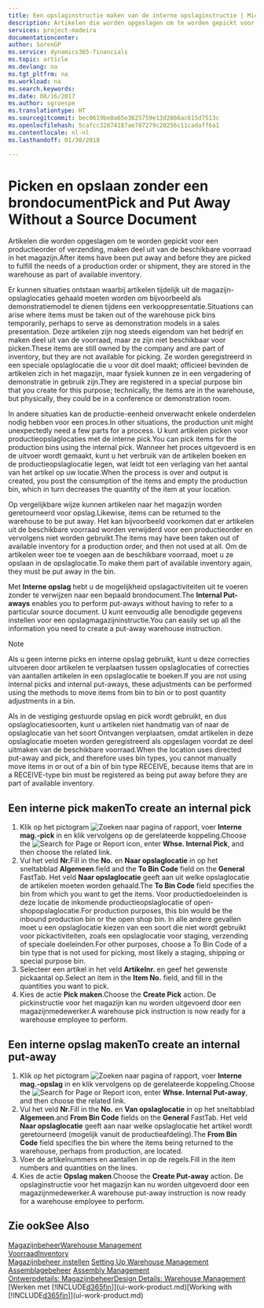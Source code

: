 ```yaml
---
title: Een opslaginstructie maken van de interne opslaginstructie | Microsoft Docs
description: Artikelen die worden opgeslagen om te worden gepickt voor een productieorder of verzending, maken deel uit van de beschikbare voorraad in het magazijn.
services: project-madeira
documentationcenter: 
author: SorenGP
ms.service: dynamics365-financials
ms.topic: article
ms.devlang: na
ms.tgt_pltfrm: na
ms.workload: na
ms.search.keywords: 
ms.date: 08/16/2017
ms.author: sgroespe
ms.translationtype: HT
ms.sourcegitcommit: bec0619be0a65e3625759e13d2866ac615d7513c
ms.openlocfilehash: 5cafcc32874187ae787279c20256c11cadaff6a1
ms.contentlocale: nl-nl
ms.lasthandoff: 01/30/2018

---
```

# <a name="pick-and-put-away-without-a-source-document"></a><span data-ttu-id="254a2-103">Picken en opslaan zonder een brondocument</span><span class="sxs-lookup"><span data-stu-id="254a2-103">Pick and Put Away Without a Source Document</span></span>
<span data-ttu-id="254a2-104">Artikelen die worden opgeslagen om te worden gepickt voor een productieorder of verzending, maken deel uit van de beschikbare voorraad in het magazijn.</span><span class="sxs-lookup"><span data-stu-id="254a2-104">After items have been put away and before they are picked to fulfill the needs of a production order or shipment, they are stored in the warehouse as part of available inventory.</span></span>  

<span data-ttu-id="254a2-105">Er kunnen situaties ontstaan waarbij artikelen tijdelijk uit de magazijn-opslaglocaties gehaald moeten worden om bijvoorbeeld als demonstratiemodel te dienen tijdens een verkooppresentatie.</span><span class="sxs-lookup"><span data-stu-id="254a2-105">Situations can arise where items must be taken out of the warehouse pick bins temporarily, perhaps to serve as demonstration models in a sales presentation.</span></span> <span data-ttu-id="254a2-106">Deze artikelen zijn nog steeds eigendom van het bedrijf en maken deel uit van de voorraad, maar ze zijn niet beschikbaar voor picken.</span><span class="sxs-lookup"><span data-stu-id="254a2-106">These items are still owned by the company and are part of inventory, but they are not available for picking.</span></span> <span data-ttu-id="254a2-107">Ze worden geregistreerd in een speciale opslaglocatie die u voor dit doel maakt; officieel bevinden de artikelen zich in het magazijn, maar fysiek kunnen ze in een vergadering of demonstratie in gebruik zijn.</span><span class="sxs-lookup"><span data-stu-id="254a2-107">They are registered in a special purpose bin that you create for this purpose; technically, the items are in the warehouse, but physically, they could be in a conference or demonstration room.</span></span>  

<span data-ttu-id="254a2-108">In andere situaties kan de productie-eenheid onverwacht enkele onderdelen nodig hebben voor een proces.</span><span class="sxs-lookup"><span data-stu-id="254a2-108">In other situations, the production unit might unexpectedly need a few parts for a process.</span></span> <span data-ttu-id="254a2-109">U kunt artikelen picken voor productieopslaglocaties met de interne pick.</span><span class="sxs-lookup"><span data-stu-id="254a2-109">You can pick items for the production bins using the internal pick.</span></span> <span data-ttu-id="254a2-110">Wanneer het proces uitgevoerd is en de uitvoer wordt gemaakt, kunt u het verbruik van de artikelen boeken en de productieopslaglocatie legen, wat leidt tot een verlaging van het aantal van het artikel op uw locatie.</span><span class="sxs-lookup"><span data-stu-id="254a2-110">When the process is over and output is created, you post the consumption of the items and empty the production bin, which in turn decreases the quantity of the item at your location.</span></span>  

<span data-ttu-id="254a2-111">Op vergelijkbare wijze kunnen artikelen naar het magazijn worden geretourneerd voor opslag.</span><span class="sxs-lookup"><span data-stu-id="254a2-111">Likewise, items can be returned to the warehouse to be put away.</span></span> <span data-ttu-id="254a2-112">Het kan bijvoorbeeld voorkomen dat er artikelen uit de beschikbare voorraad worden verwijderd voor een productieorder en vervolgens niet worden gebruikt.</span><span class="sxs-lookup"><span data-stu-id="254a2-112">The items may have been taken out of available inventory for a production order, and then not used at all.</span></span> <span data-ttu-id="254a2-113">Om de artikelen weer toe te voegen aan de beschikbare voorraad, moet u ze opslaan in de opslaglocatie.</span><span class="sxs-lookup"><span data-stu-id="254a2-113">To make them part of available inventory again, they must be put away in the bin.</span></span>  

<span data-ttu-id="254a2-114">Met **Interne opslag** hebt u de mogelijkheid opslagactiviteiten uit te voeren zonder te verwijzen naar een bepaald brondocument.</span><span class="sxs-lookup"><span data-stu-id="254a2-114">The **Internal Put-aways** enables you to perform put-aways without having to refer to a particular source document.</span></span> <span data-ttu-id="254a2-115">U kunt eenvoudig alle benodigde gegevens instellen voor een opslagmagazijninstructie.</span><span class="sxs-lookup"><span data-stu-id="254a2-115">You can easily set up all the information you need to create a put-away warehouse instruction.</span></span>  

> [!NOTE]  
>  <span data-ttu-id="254a2-116">Als u geen interne picks en interne opslag gebruikt, kunt u deze correcties uitvoeren door artikelen te verplaatsen tussen opslaglocaties of correcties van aantallen artikelen in een opslaglocatie te boeken.</span><span class="sxs-lookup"><span data-stu-id="254a2-116">If you are not using internal picks and internal put-aways, these adjustments can be performed using the methods to move items from bin to bin or to post quantity adjustments in a bin.</span></span>  
>   
>  <span data-ttu-id="254a2-117">Als in de vestiging gestuurde opslag en pick wordt gebruikt, en dus opslaglocatiesoorten, kunt u artikelen niet handmatig van of naar de opslaglocatie van het soort Ontvangen verplaatsen, omdat artikelen in deze opslaglocatie moeten worden geregistreerd als opgeslagen voordat ze deel uitmaken van de beschikbare voorraad.</span><span class="sxs-lookup"><span data-stu-id="254a2-117">When the location uses directed put-away and pick, and therefore uses bin types, you cannot manually move items in or out of a bin of bin type RECEIVE, because items that are in a RECEIVE-type bin must be registered as being put away before they are part of available inventory.</span></span>  

## <a name="to-create-an-internal-pick"></a><span data-ttu-id="254a2-118">Een interne pick maken</span><span class="sxs-lookup"><span data-stu-id="254a2-118">To create an internal pick</span></span>  
1.  <span data-ttu-id="254a2-119">Klik op het pictogram ![Zoeken naar pagina of rapport](media/ui-search/search_small.png "pictogram Zoeken naar pagina of rapport"), voer **Interne mag.-pick** in en klik vervolgens op de gerelateerde koppeling.</span><span class="sxs-lookup"><span data-stu-id="254a2-119">Choose the ![Search for Page or Report](media/ui-search/search_small.png "Search for Page or Report icon") icon, enter **Whse. Internal Pick**, and then choose the related link.</span></span>  
2.  <span data-ttu-id="254a2-120">Vul het veld **Nr.**</span><span class="sxs-lookup"><span data-stu-id="254a2-120">Fill in the **No.**</span></span> <span data-ttu-id="254a2-121">en **Naar opslaglocatie** in op het sneltabblad **Algemeen**.</span><span class="sxs-lookup"><span data-stu-id="254a2-121">field and the **To Bin Code** field on the **General** FastTab.</span></span> <span data-ttu-id="254a2-122">Het veld **Naar opslaglocatie** geeft aan uit welke opslaglocatie de artikelen moeten worden gehaald.</span><span class="sxs-lookup"><span data-stu-id="254a2-122">The **To Bin Code** field specifies the bin from which you want to get the items.</span></span> <span data-ttu-id="254a2-123">Voor productiedoeleinden is deze locatie de inkomende productieopslaglocatie of open-shopopslaglocatie.</span><span class="sxs-lookup"><span data-stu-id="254a2-123">For production purposes, this bin would be the inbound production bin or the open shop bin.</span></span> <span data-ttu-id="254a2-124">In alle andere gevallen moet u een opslaglocatie kiezen van een soort die niet wordt gebruikt voor pickactiviteiten, zoals een opslaglocatie voor staging, verzending of speciale doeleinden.</span><span class="sxs-lookup"><span data-stu-id="254a2-124">For other purposes, choose a To Bin Code of a bin type that is not used for picking, most likely a staging, shipping or special purpose bin.</span></span>  
3.  <span data-ttu-id="254a2-125">Selecteer een artikel in het veld **Artikelnr.** en geef het gewenste pickaantal op.</span><span class="sxs-lookup"><span data-stu-id="254a2-125">Select an item in the **Item No.** field, and fill in the quantities you want to pick.</span></span>  
4. <span data-ttu-id="254a2-126">Kies de actie **Pick maken**.</span><span class="sxs-lookup"><span data-stu-id="254a2-126">Choose the **Create Pick** action.</span></span> <span data-ttu-id="254a2-127">De pickinstructie voor het magazijn kan nu worden uitgevoerd door een magazijnmedewerker.</span><span class="sxs-lookup"><span data-stu-id="254a2-127">A warehouse pick instruction is now ready for a warehouse employee to perform.</span></span>  

## <a name="to-create-an-internal-put-away"></a><span data-ttu-id="254a2-128">Een interne opslag maken</span><span class="sxs-lookup"><span data-stu-id="254a2-128">To create an internal put-away</span></span>  
1.  <span data-ttu-id="254a2-129">Klik op het pictogram ![Zoeken naar pagina of rapport](media/ui-search/search_small.png "pictogram Zoeken naar pagina of rapport"), voer **Interne mag.-opslag** in en klik vervolgens op de gerelateerde koppeling.</span><span class="sxs-lookup"><span data-stu-id="254a2-129">Choose the ![Search for Page or Report](media/ui-search/search_small.png "Search for Page or Report icon") icon, enter **Whse. Internal Put-away**, and then choose the related link.</span></span>  
2.  <span data-ttu-id="254a2-130">Vul het veld **Nr.**</span><span class="sxs-lookup"><span data-stu-id="254a2-130">Fill in the **No.**</span></span> <span data-ttu-id="254a2-131">en **Van opslaglocatie** in op het sneltabblad **Algemeen**.</span><span class="sxs-lookup"><span data-stu-id="254a2-131">and **From Bin Code** fields on the **General** FastTab.</span></span> <span data-ttu-id="254a2-132">Het veld **Naar opslaglocatie** geeft aan naar welke opslaglocatie het artikel wordt geretourneerd (mogelijk vanuit de productieafdeling).</span><span class="sxs-lookup"><span data-stu-id="254a2-132">The **From Bin Code** field specifies the bin where the items being returned to the warehouse, perhaps from production, are located.</span></span>  
3.  <span data-ttu-id="254a2-133">Voer de artikelnummers en aantallen in op de regels.</span><span class="sxs-lookup"><span data-stu-id="254a2-133">Fill in the item numbers and quantities on the lines.</span></span>  
4.  <span data-ttu-id="254a2-134">Kies de actie **Opslag maken**.</span><span class="sxs-lookup"><span data-stu-id="254a2-134">Choose the **Create Put-away** action.</span></span> <span data-ttu-id="254a2-135">De opslaginstructie voor het magazijn kan nu worden uitgevoerd door een magazijnmedewerker.</span><span class="sxs-lookup"><span data-stu-id="254a2-135">A warehouse put-away instruction is now ready for a warehouse employee to perform.</span></span>  

## <a name="see-also"></a><span data-ttu-id="254a2-136">Zie ook</span><span class="sxs-lookup"><span data-stu-id="254a2-136">See Also</span></span>  
[<span data-ttu-id="254a2-137">Magazijnbeheer</span><span class="sxs-lookup"><span data-stu-id="254a2-137">Warehouse Management</span></span>](warehouse-manage-warehouse.md)  
[<span data-ttu-id="254a2-138">Voorraad</span><span class="sxs-lookup"><span data-stu-id="254a2-138">Inventory</span></span>](inventory-manage-inventory.md)  
<span data-ttu-id="254a2-139">[Magazijnbeheer instellen](warehouse-setup-warehouse.md)   </span><span class="sxs-lookup"><span data-stu-id="254a2-139">[Setting Up Warehouse Management](warehouse-setup-warehouse.md)   </span></span>  
<span data-ttu-id="254a2-140">[Assemblagebeheer](assembly-assemble-items.md)  </span><span class="sxs-lookup"><span data-stu-id="254a2-140">[Assembly Management](assembly-assemble-items.md)  </span></span>  
[<span data-ttu-id="254a2-141">Ontwerpdetails: Magazijnbeheer</span><span class="sxs-lookup"><span data-stu-id="254a2-141">Design Details: Warehouse Management</span></span>](design-details-warehouse-management.md)  
<span data-ttu-id="254a2-142">[Werken met [!INCLUDE[d365fin](includes/d365fin_md.md)]](ui-work-product.md)</span><span class="sxs-lookup"><span data-stu-id="254a2-142">[Working with [!INCLUDE[d365fin](includes/d365fin_md.md)]](ui-work-product.md)</span></span>

